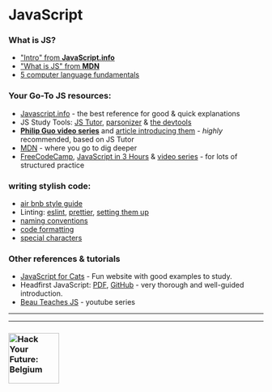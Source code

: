 # JavaScript


### What is JS?
* ["Intro" from __JavaScript.info__](https://javascript.info/intro)
* ["What is JS" from __MDN__](https://developer.mozilla.org/en-US/docs/Learn/JavaScript/First_steps/What_is_JavaScript)
* [5 computer language fundamentals](https://blog.upperlinecode.com/computer-language-fundamentals-five-core-concepts-1aa43e929f40)

### Your Go-To JS resources:
* [Javascript.info](https://javascript.info) - the best reference for good & quick explanations
* JS Study Tools: [JS Tutor](http://www.pythontutor.com/live.html#mode=edit), [parsonizer](https://janke-learning.org/parsonizer/) & [the devtools](https://developer.mozilla.org/en-US/docs/Tools)
* [__Philip Guo video series__](https://www.youtube.com/watch?v=VZfNZGekVms&list=PLzV58Zm8FuBJFfQN5il3ujx6FDAY8Ds3u) and [article introducing them](http://www.pgbovine.net/javascript-language-fundamentals.htm) - _highly_ recommended, based on JS Tutor
* [MDN](https://developer.mozilla.org/en-US/docs/Learn/Getting_started_with_the_web/JavaScript_basics) - where you go to dig deeper
* [FreeCodeCamp](https://www.freecodecamp.org), [JavaScript in 3 Hours](https://www.youtube.com/watch?v=PkZNo7MFNFg) & [video series](https://medium.freecodecamp.org/my-giant-javascript-basics-course-is-now-live-on-youtube-and-its-100-free-9020a21bbc27) - for lots of structured practice

### writing stylish code:
* [air bnb style guide](https://github.com/airbnb/javascript)
* Linting: [eslint](https://marketplace.visualstudio.com/items?itemName=dbaeumer.vscode-eslint), [prettier](https://marketplace.visualstudio.com/items?itemName=esbenp.prettier-vscode), [setting them up](https://www.youtube.com/watch?v=YIvjKId9m2c)
* [naming conventions](https://github.com/HackYourFuture/fundamentals/blob/master/fundamentals/naming_conventions.md)
* [code formatting](https://github.com/HackYourFutureBelgium/fundamentals/blob/master/fundamentals/code_formatting.md)
* [special characters](https://github.com/HackYourFuture/fundamentals/blob/master/fundamentals/names_of_special_characters.md)


### Other references & tutorials
* [JavaScript for Cats](http://jsforcats.com) - Fun website with good examples to study.
* Headfirst JavaScript: [PDF](http://wickedlysmart.com/wp-content/uploads/2014/03/Head_First_JavaScript_Programming_SampleChapter.pdf), [GitHub](https://github.com/bethrobson/Head-First-JavaScript-Programming) - very thorough and well-guided introduction.
* [Beau Teaches JS](https://www.youtube.com/watch?v=le-URjBhevE&list=PLWKjhJtqVAbk2qRZtWSzCIN38JC_NdhW5) - youtube series


---
---
### <a href="https://hackyourfuture.be" target="_blank"><img src="https://user-images.githubusercontent.com/18554853/63941625-4c7c3d00-ca6c-11e9-9a76-8d5e3632fe70.jpg" width="100" height="100" alt="Hack Your Future: Belgium"></a>
